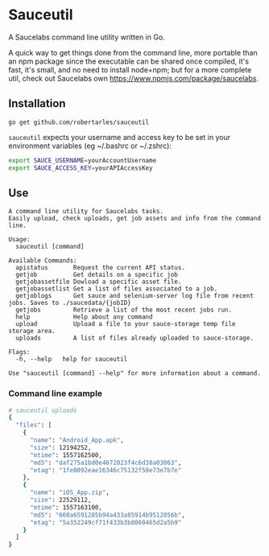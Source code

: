 # Sauceutil

A Saucelabs command line utility written in Go.

A quick way to get things done from the command line, more portable than an npm package since the executable can be shared once compiled, it's fast, it's small, and no need to install node+npm; but for a more complete util, check out Saucelabs own https://www.npmjs.com/package/saucelabs.

## Installation

`go get github.com/robertarles/sauceutil`

`sauceutil` expects your username and access key to be set in your environment variables (eg ~/.bashrc or ~/.zshrc):

``` bash
export SAUCE_USERNAME=yourAccountUsername
export SAUCE_ACCESS_KEY=yourAPIAccessKey
```

## Use

``` text
A command line utility for Saucelabs tasks.
Easily upload, check uploads, get job assets and info from the command line.

Usage:
  sauceutil [command]

Available Commands:
  apistatus       Request the current API status.
  getjob          Get details on a specific job
  getjobassetfile Dowload a specific asset file.
  getjobassetlist Get a list of files associated to a job.
  getjoblogs      Get sauce and selenium-server log file from recent jobs. Saves to ./saucedata/{jobID}
  getjobs         Retrieve a list of the most recent jobs run.
  help            Help about any command
  upload          Upload a file to your sauce-storage temp file storage area.
  uploads         A list of files already uploaded to sauce-storage.

Flags:
  -h, --help   help for sauceutil

Use "sauceutil [command] --help" for more information about a command.

```
### Command line example
``` bash
# sauceutil uploads  
{
  "files": [
    {
      "name": "Android_App.apk",
      "size": 12194252,
      "mtime": 1557162500,
      "md5": "daf275a1bd0e4672023f4c6d38a03063",
      "etag": "1fe0092eae16346c75132f50e73e7b7e"
    },
    {
      "name": "iOS_App.zip",
      "size": 22529112,
      "mtime": 1557163100,
      "md5": "660a6591285b94a433a85914b9512056b",
      "etag": "5a352249cf71f433b3b8060465d2a5b9"
    }
  ]
}  
```
